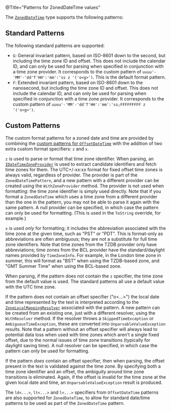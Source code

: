 @Title="Patterns for ZonedDateTime values"

The [`ZonedDateTime`](noda-type://NodaTime.ZonedDateTime) type supports the following patterns:

Standard Patterns
-----------------

The following standard patterns are supported:

- `G`: General invariant pattern, based on ISO-8601 down to the second, but including the time zone ID and offset. This does not include the calendar ID, and can only be used for parsing when
specified in conjunction with a time zone provider. It corresponds to the custom pattern of `uuuu'-'MM'-'dd'T'HH':'mm':'ss z '('o<g>')`. This is the default format pattern.
- `F`: Extended invariant pattern, based on ISO-8601 down to the nanosecond, but including the time zone ID and offset. This does not include the calendar ID, and can only be used for parsing when
specified in conjunction with a time zone provider. It corresponds to the custom pattern of `uuuu'-'MM'-'dd'T'HH':'mm':'ss;FFFFFFFFF z '('o<g>')`.

Custom Patterns
---------------

The custom format patterns for a zoned date and time are provided by combining
the [custom patterns for `OffsetDateTime`](offsetdatetime-patterns) with
the addition of two extra custom format specifiers: `z` and `x`.

`z` is used to parse or format that time zone identifier. When parsing, an [`IDateTimeZoneProvider`](noda-type://NodaTime.IDateTimeZoneProvider) is used to extract candidate identifiers
and fetch time zones for them. The UTC+/-xx:xx format for fixed offset time zones is always valid, regardless of provider. The provider is part of the `ZonedDateTimePattern`, and
a new pattern with a different provider can be created using the `WithZoneProvider` method. The provider is not used when formatting: the time zone identifier is simply used directly.
Note that if you format a `ZonedDateTime` which uses a time zone from a different provider than the one in the pattern, you may not be able to parse it again with the same pattern.
A null provider can be specified, in which case the pattern can only be used for formatting. (This is used in the `ToString` override, for example.)

`x` is used *only* for formatting; it includes the abbreviation associated with the time zone at the given time, such as "PST" or "PDT". This is format-only as abbreviations are often ambiguous; they are not a substitute for full time zone identifiers.
Note that time zones from the TZDB provider only have abbreviations; time zones from the BCL provider have the standard/daylight names provided by `TimeZoneInfo`. For example, in the London time zone in summer, this will format as "BST" when using the TZDB-based zone, and "GMT Summer Time" when using the BCL-based zone.

When parsing, if the pattern does not contain the `z` specifier, the time zone from the default value is used. The standard patterns all use a default value with the UTC time zone.

If the pattern does not contain an offset specifier ("o&lt;...&gt;") the local date and time represented by the text is interpreted according to
the [`ZoneLocalMappingResolver`](noda-type://NodaTime.TimeZones.ZoneLocalMappingResolver) associated with the pattern.
A new pattern can be created from an existing one, just with a different resolver, using the `WithResolver` method. If the resolver throws a `SkippedTimeException` or `AmbiguousTimeException`,
these are converted into `UnparsableValueException` results. Note that a pattern without an offset specifier will always lead to potential data loss when used with time zones which
aren't a single fixed offset, due to the normal issues of time zone transitions (typically for daylight saving time).
A null resolver can be specified, in which case the pattern can only be used for formatting.

If the pattern *does* contain an offset specifier, then when parsing, the offset present in the text is validated against the time zone. By specifying both a time zone identifier and an offset, the ambiguity around time zone transitions is eliminated. Again, if the offset is invalid for the time zone at the given local date and time, an `UnparsableValueException` result is produced.

The `ld<...>`, `lt<...>` and `l<...>` specifiers from `OffsetDateTime` patterns are also supported for `ZonedDateTime`, to allow for standard date/time patterns to be used as part of the `ZonedDateTime` pattern.
